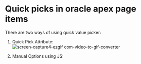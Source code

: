 # Quick picks in oracle apex page items

There are two ways of using quick value picker:
1. Quick Pick Attribute:
   ![screen-capture4-ezgif com-video-to-gif-converter](https://github.com/user-attachments/assets/9cf78235-ab82-4699-ac3b-eaccf7daf794)

3. Manual Options using JS:
